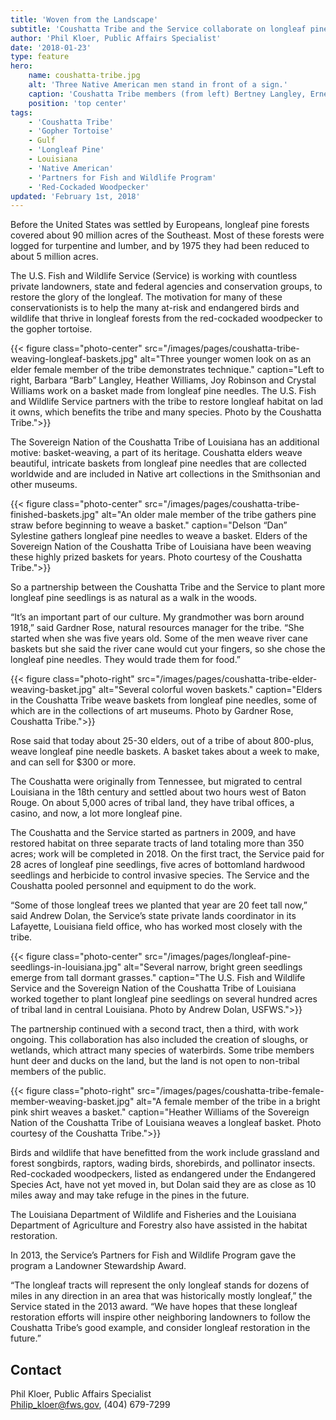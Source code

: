 ```yaml
---
title: 'Woven from the Landscape'
subtitle: 'Coushatta Tribe and the Service collaborate on longleaf pine restoration, yielding healthier lands and beautiful basket art'
author: 'Phil Kloer, Public Affairs Specialist'
date: '2018-01-23'
type: feature
hero:
    name: coushatta-tribe.jpg
    alt: 'Three Native American men stand in front of a sign.'
    caption: 'Coushatta Tribe members (from left) Bertney Langley, Ernest Sickey and Gardner Rose show a sign that honors the habitat restoration partnership between the tribe and the Service. Photo courtesy of the Coushatta Tribe.'
    position: 'top center'
tags:
    - 'Coushatta Tribe'
    - 'Gopher Tortoise'
    - Gulf
    - 'Longleaf Pine'
    - Louisiana
    - 'Native American'
    - 'Partners for Fish and Wildlife Program'
    - 'Red-Cockaded Woodpecker'
updated: 'February 1st, 2018'
---
```


Before the United States was settled by Europeans, longleaf pine forests covered about 90 million acres of the Southeast. Most of these forests were logged for turpentine and lumber, and by 1975 they had been reduced to about 5 million acres.

The U.S. Fish and Wildlife Service (Service) is working with countless private landowners, state and federal agencies and conservation groups, to restore the glory of the longleaf. The motivation for many of these conservationists is to help the many at-risk and endangered birds and wildlife that thrive in longleaf forests from the red-cockaded woodpecker to the gopher tortoise.

{{< figure class="photo-center" src="/images/pages/coushatta-tribe-weaving-longleaf-baskets.jpg" alt="Three younger women look on as an elder female member of the tribe demonstrates technique." caption="Left to right,  Barbara “Barb” Langley, Heather Williams, Joy Robinson and  Crystal Williams work on a basket made from longleaf pine needles. The U.S. Fish and Wildlife Service partners with the tribe to restore longleaf habitat on lad it owns, which benefits the tribe and many species. Photo by the Coushatta Tribe.">}}

The Sovereign Nation of the Coushatta Tribe of Louisiana has an additional motive: basket-weaving, a part of its heritage. Coushatta elders weave beautiful, intricate baskets from longleaf pine needles that are collected worldwide and are included in Native art collections in the Smithsonian and other museums.

{{< figure class="photo-center" src="/images/pages/coushatta-tribe-finished-baskets.jpg" alt="An older male member of the tribe gathers pine straw before beginning to weave a basket." caption="Delson “Dan” Sylestine gathers longleaf pine needles to weave a basket. Elders of the Sovereign Nation of the Coushatta Tribe of Louisiana have been weaving these highly prized baskets for years. Photo courtesy of the Coushatta Tribe.">}}

So a partnership between the Coushatta Tribe and the Service to plant more longleaf pine seedlings is as natural as a walk in the woods.

“It’s an important part of our culture. My grandmother was born around 1918,” said Gardner Rose, natural resources manager for the tribe. “She started when she was five years old. Some of the men weave river cane baskets but she said the river cane would cut your fingers, so she chose the longleaf pine needles. They would trade them for food.”

{{< figure class="photo-right" src="/images/pages/coushatta-tribe-elder-weaving-basket.jpg" alt="Several colorful woven baskets." caption="Elders in the Coushatta Tribe weave baskets from longleaf pine needles, some of which are in the collections of art museums. Photo by Gardner Rose, Coushatta Tribe.">}}

Rose said that today about 25-30 elders, out of a tribe of about 800-plus, weave longleaf pine needle baskets. A basket takes about a week to make, and can sell for $300 or more.

The Coushatta were originally from Tennessee, but migrated to central Louisiana in the 18th century and settled about two hours west of Baton Rouge. On about 5,000 acres of tribal land, they have tribal offices, a casino, and now, a lot more longleaf pine.

The Coushatta and the Service started as partners in 2009, and have restored habitat on three separate tracts of land totaling more than 350 acres; work will be completed in 2018. On the first tract, the Service paid for 28 acres of longleaf pine seedlings, five acres of bottomland hardwood seedlings and herbicide to control invasive species. The Service and the Coushatta pooled personnel and equipment to do the work.

“Some of those longleaf trees we planted that year are 20 feet tall now,” said Andrew Dolan, the Service’s state private lands coordinator in its Lafayette, Louisiana field office, who has worked most closely with the tribe.

{{< figure class="photo-center" src="/images/pages/longleaf-pine-seedlings-in-louisiana.jpg" alt="Several narrow, bright green seedlings emerge from tall dormant grasses." caption="The U.S. Fish and Wildlife Service and the Sovereign Nation of the Coushatta Tribe of Louisiana worked together to plant longleaf pine seedlings on several hundred acres of tribal land in central Louisiana. Photo by Andrew Dolan, USFWS.">}}

The partnership continued with a second tract, then a third, with work ongoing. This collaboration has also included the creation of sloughs, or wetlands, which attract many species of waterbirds. Some tribe members hunt deer and ducks on the land, but the land is not open to non-tribal members of the public.

{{< figure class="photo-right" src="/images/pages/coushatta-tribe-female-member-weaving-basket.jpg" alt="A female member of the tribe in a bright pink shirt weaves a basket." caption="Heather Williams of the Sovereign Nation of the Coushatta Tribe of Louisiana weaves a longleaf basket. Photo courtesy of the Coushatta Tribe.">}}

Birds and wildlife that have benefitted from the work include grassland and forest songbirds, raptors, wading birds, shorebirds, and pollinator insects. Red-cockaded woodpeckers, listed as endangered under the Endangered Species Act, have not yet moved in, but Dolan said they are as close as 10 miles away and may take refuge in the pines in the future. 

The Louisiana Department of Wildlife and Fisheries and the Louisiana Department of Agriculture and Forestry also have assisted in the habitat restoration. 

In 2013, the Service’s Partners for Fish and Wildlife Program gave the program a Landowner Stewardship Award.

“The longleaf tracts will represent the only longleaf stands for dozens of miles in any direction in an area that was historically mostly longleaf,” the Service stated in the 2013 award. “We have hopes that these longleaf restoration efforts will inspire other neighboring landowners to follow the Coushatta Tribe’s good example, and consider longleaf restoration in the future.”

## Contact

Phil Kloer, Public Affairs Specialist  
[Philip_kloer@fws.gov](mailto:Philip_kloer@fws.gov), (404) 679-7299

